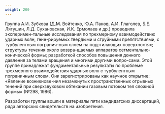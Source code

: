 ```yaml
---
weight: 200
---
```


Группа А.И. Зубкова (Д.М. Войтенко, Ю.А. Панов, А.И. Глаголев, Б.Е. Лягушин, Л.Д. Сухановская, И.К. Ермолаев и др.) проводила эксперимен-тальные исследования по трехмерному взаимодействию ударных волн, гене-рируемых твердыми и струйными препятствиями, с турбулентным погранич-ным слоем на подстилающих поверхностях; структуры течения около возвра-щаемых аппаратов сегментально-конической формы; разработкой способов повышения донного давления за телами вращения и многими другими вопро-сами.
Этой группе принадлежат фундаментальные результаты по проблеме трехмерного взаимодействия ударных волн с турбулентным пограничным слоем. Они зарегистрированы как научное открытие: «Явление возникнове-ния незамкнутых пространственных отрывных течений при сверхзвуковом обтекании газовым потоком тел сложной формы» (№298, 1986).

Разработки группы вошли в материалы пяти кандидатских диссертаций, ряда авторских свидетельств на изобретения.
